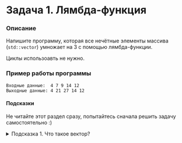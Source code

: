 # Задача 1. Лямбда-функция

### Описание
Напишите программу, которая все нечётные элементы массива (`std::vector`) умножает на 3 с помощью лямбда-функции.

Циклы использоавть не нужно.

### Пример работы программы
```
Входные данные:  4 7 9 14 12 
Выходные данные: 4 21 27 14 12
```
#### Подсказки

Не читайте этот раздел сразу, попытайтесь сначала решить задачу самостоятельно :)

<details>

<summary>Подсказка 1. Что такое вектор?</summary>

Прочитать про него можно [здесь](https://ru.cppreference.com/w/cpp/container/vector). Вам понадобсятся методы `begin` и `end`

<summary>Подсказка 2. А какую функцию мне использовать?</summary>

Можно использовать функцию `std::for_each`

</details>